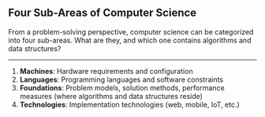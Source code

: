 ## Four Sub-Areas of Computer Science

From a problem-solving perspective, computer science can be categorized into four sub-areas. What are they, and which one contains algorithms and data structures?

---

1. **Machines**: Hardware requirements and configuration
2. **Languages**: Programming languages and software constraints
3. **Foundations**: Problem models, solution methods, performance measures (where algorithms and data structures reside)
4. **Technologies**: Implementation technologies (web, mobile, IoT, etc.)

